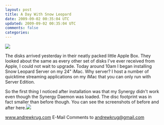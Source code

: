 ```yaml
---           
layout: post
title: A Day With Snow Leopard
date: 2009-09-02 00:35:04 UTC
updated: 2009-09-02 00:35:04 UTC
comments: false
categories: 
---
```

[![](http://3.bp.blogspot.com/_CqsRlf7vT4Y/Sp29f_gshAI/AAAAAAAAAV0/H6XNNKSamw4/s320/SnowLeopard+Disk+Usage.png)][0]  

The disks arrived yesterday in their neatly packed little Apple Box. They looked about the same as every other set of disks I've ever received from Apple, I could not wait to upgrade. Today around 10am I began installing Snow Leopard Server on my 24" iMac. Why server? I host a number of quicktime streaming applications on my iMac that you can only run with Server Edition.   

So the first thing I noticed after installation was that my Synergy didn't work even though the Synergy Daemon was loaded. The disc footprint was in fact smaller than before though. You can see the screenshots of before and after here.[![](http://3.bp.blogspot.com/_CqsRlf7vT4Y/Sp29YkDRtOI/AAAAAAAAAVs/u1ZQ8ubWMog/s320/Leopard+Disk+Usage.png)][1]

www.andrewkrug.com E-Mail Comments to andrewkrug@gmail.com

[0]: http://3.bp.blogspot.com/_CqsRlf7vT4Y/Sp29f_gshAI/AAAAAAAAAV0/H6XNNKSamw4/s1600-h/SnowLeopard+Disk+Usage.png
[1]: http://3.bp.blogspot.com/_CqsRlf7vT4Y/Sp29YkDRtOI/AAAAAAAAAVs/u1ZQ8ubWMog/s1600-h/Leopard+Disk+Usage.png